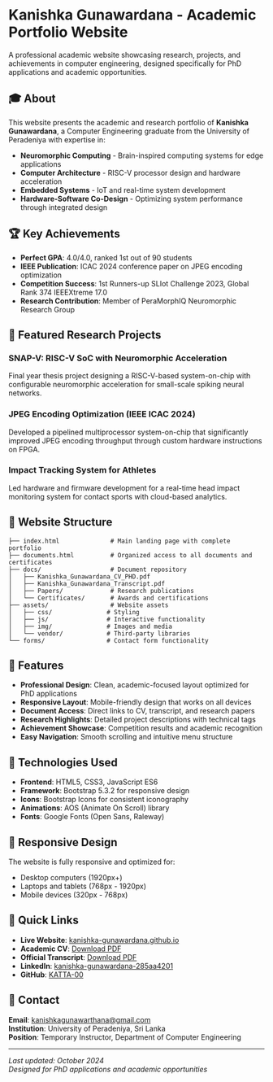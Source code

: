 # Kanishka Gunawardana - Academic Portfolio Website

A professional academic website showcasing research, projects, and achievements in computer engineering, designed specifically for PhD applications and academic opportunities.

## 🎓 About

This website presents the academic and research portfolio of **Kanishka Gunawardana**, a Computer Engineering graduate from the University of Peradeniya with expertise in:

- **Neuromorphic Computing** - Brain-inspired computing systems for edge applications
- **Computer Architecture** - RISC-V processor design and hardware acceleration
- **Embedded Systems** - IoT and real-time system development
- **Hardware-Software Co-Design** - Optimizing system performance through integrated design

## 🏆 Key Achievements

- **Perfect GPA**: 4.0/4.0, ranked 1st out of 90 students
- **IEEE Publication**: ICAC 2024 conference paper on JPEG encoding optimization
- **Competition Success**: 1st Runners-up SLIot Challenge 2023, Global Rank 374 IEEEXtreme 17.0
- **Research Contribution**: Member of PeraMorphIQ Neuromorphic Research Group

## 🔬 Featured Research Projects

### SNAP-V: RISC-V SoC with Neuromorphic Acceleration

Final year thesis project designing a RISC-V-based system-on-chip with configurable neuromorphic acceleration for small-scale spiking neural networks.

### JPEG Encoding Optimization (IEEE ICAC 2024)

Developed a pipelined multiprocessor system-on-chip that significantly improved JPEG encoding throughput through custom hardware instructions on FPGA.

### Impact Tracking System for Athletes

Led hardware and firmware development for a real-time head impact monitoring system for contact sports with cloud-based analytics.

## 📁 Website Structure

```
├── index.html              # Main landing page with complete portfolio
├── documents.html          # Organized access to all documents and certificates
├── docs/                   # Document repository
│   ├── Kanishka_Gunawardana_CV_PHD.pdf
│   ├── Kanishka_Gunawardana_Transcript.pdf
│   ├── Papers/             # Research publications
│   └── Certificates/       # Awards and certifications
├── assets/                 # Website assets
│   ├── css/               # Styling
│   ├── js/                # Interactive functionality
│   ├── img/               # Images and media
│   └── vendor/            # Third-party libraries
└── forms/                 # Contact form functionality
```

## 🎨 Features

- **Professional Design**: Clean, academic-focused layout optimized for PhD applications
- **Responsive Layout**: Mobile-friendly design that works on all devices
- **Document Access**: Direct links to CV, transcript, and research papers
- **Research Highlights**: Detailed project descriptions with technical tags
- **Achievement Showcase**: Competition results and academic recognition
- **Easy Navigation**: Smooth scrolling and intuitive menu structure

## 🚀 Technologies Used

- **Frontend**: HTML5, CSS3, JavaScript ES6
- **Framework**: Bootstrap 5.3.2 for responsive design
- **Icons**: Bootstrap Icons for consistent iconography
- **Animations**: AOS (Animate On Scroll) library
- **Fonts**: Google Fonts (Open Sans, Raleway)

## 📱 Responsive Design

The website is fully responsive and optimized for:

- Desktop computers (1920px+)
- Laptops and tablets (768px - 1920px)
- Mobile devices (320px - 768px)

## 🔗 Quick Links

- **Live Website**: [kanishka-gunawardana.github.io](https://katta-00.github.io)
- **Academic CV**: [Download PDF](docs/Kanishka_Gunawardana_CV_PHD.pdf)
- **Official Transcript**: [Download PDF](docs/Kanishka_Gunawardana_Transcript.pdf)
- **LinkedIn**: [kanishka-gunawardana-285aa4201](https://www.linkedin.com/in/kanishka-gunawardana-285aa4201)
- **GitHub**: [KATTA-00](https://github.com/KATTA-00)

## 📧 Contact

**Email**: kanishkagunawarthana@gmail.com  
**Institution**: University of Peradeniya, Sri Lanka  
**Position**: Temporary Instructor, Department of Computer Engineering

---

_Last updated: October 2024_  
_Designed for PhD applications and academic opportunities_
